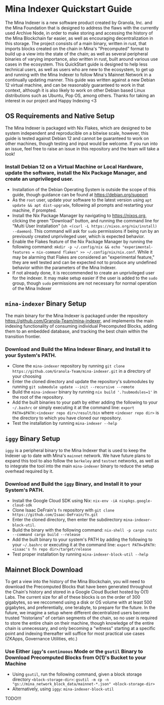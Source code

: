 # Mina Indexer Quickstart Guide

The Mina Indexer is a new software product created by Granola, Inc. and the Mina Foundation that is designed to address the flaws with the currently used Archive Node, in order to make storing and accessing the history of the Mina Blockchain far easier, as well as encouraging decentralization in this storage. The project consists of a main binary, written in rust, that imports blocks created on the chain in Mina's "Precomputed" format to build up a view into the state of the chain; as well as several peripheral binaries of varying importance, also written in rust, built around various use cases in the ecosystem. This QuickStart guide is designed to help less technical users, as well as users who are new to the ecosystem, to get up and running with the Mina Indexer to follow Mina's Mainnet Network in a continually updating manner. This guide was written against a new Debian 12 virtual machine, and can be reasonably guaranteed to work in that context, although it is also likely to work on other Debian based Linux distributions such as Ubuntu, Pop OS, among others. Thanks for taking an interest in our project and Happy Indexing <3

## OS Requirements and Native Setup

The Mina Indexer is packaged with Nix Flakes, which are designed to be system independent and reproducible on a bitwise scale, however, this guide is tested against Debian 12 and cannot be guaranteed to work on other machines, though testing and input would be welcome. If you run into an issue, feel free to raise an issue in this repository and the team will take a look!

### Install Debian 12 on a Virtual Machine or Local Hardware, update the software, install the Nix Package Manager, and create an unprivileged user.
   - Installation of the Debian Operating System is outside the scope of this guide, though guidance can be found at https://debian.org/support
   - As the `root` user, update your software to the latest version using `apt update && apt dist-upgrade`, following all prompts and restarting your machine, if prompted.
   - Install the Nix Package Manager by navigating to https://nixos.org, clicking the green "Download" button, and running the command line for "Multi User Installation" (`sh <(curl -L https://nixos.org/nix/install) --daemon`). This command will ask for `sudo` permissions if being run by an previously created unprivileged user, which is expected behavior.
   - Enable the Flakes feature of the Nix Package Manager by running the following command: `mkdir -p ~/.config/nix && echo "experimental-features = nix-command flakes" >> ~/.config/nix/nix.conf`. While it may be alarming that Flakes are considered an "experimental feature," they are well tested and can be expected not to produce any undefined behavior within the parameters of the Mina Indexer.
   - If not already done, it is reccommended to create an unprivileged user for the indexer. It may make setup easier if the user is added to the `sudo` group, though `sudo` permissions are not necessary for normal operation of the Mina Indexer

## `mina-indexer` Binary Setup

The main binary for the Mina Indexer is packaged under the repository https://github.com/Granola-Team/mina-indexer, and implements the main indexing functionality of consuming individual Precomputed Blocks, adding them to an embedded database, and tracking the best chain within the transition frontier.

### Download and Build the Mina Indexer Binary, and Install it to your System's PATH.
  - Clone the `mina-indexer` repository by running `git clone https://github.com/Granola-Team/mina-indexer.git` in a directory of your choosing
  - Enter the cloned directory and update the repository's submodules by running `git submodule update --init --recursive --remote`
  - Build the `mina-indexer` binary by running `nix build '.?submodules=1'` in the root of the repository.
  - Add the built binaries to your path by either adding the following to your `~/.bashrc` or simply executing it at the command line: `export PATH=$PATH:<indexer repo dir>/result/bin` where `<indexer repo dir>` is the directory to which you have cloned our repository.
  - Test the installation by running `mina-indexer --help`

## `iggy` Binary Setup

`iggy` is a peripheral binary to the Mina Indexer that is used to keep the Indexer up to date with Mina's `mainnet` network. We have future plans to expand this tool to also follow the `berkeley` and `testnet` networks, as well as to integrate the tool into the main `mina-indexer` binary to reduce the setup overhead required by it.

### Download and Build the `iggy` Binary, and Install it to your System's PATH.
  - Install the Google Cloud SDK using Nix: `nix-env -iA nixpkgs.google-cloud-sdk`
  - Clone Isaac DeFrain's `fn` repository with `git clone https://github.com/Isaac-DeFrain/fn.git`
  - Enter the cloned directory, then enter the subdirectory `mina-indexer-block-util`.
  - Build the binary with the following command: `nix-shell -p cargo rustc --command cargo build --release`
  - Add the built binary to your system's PATH by adding the following to your `~/.bashrc` or executing it at the command line: `export PATH=$PATH:<isaac's fn repo dir>/target/release`
  - Test proper installation by running `mina-indexer-block-util --help`

## Mainnet Block Download

To get a view into the history of the Mina Blockchain, you will need to download the Precomputed Blocks that have been generated throughout the Chain's history and stored in a Google Cloud Bucket hosted by O(1) Labs. The current size for all of these blocks is on the order of 300 gigabytes, so we reccomend using a disk or OS volume with at least 500 gigabytes, and preferentially, one terabyte, to prepare for the future. In the future, we imagine a setup where different decentralized users become trusted "historians" of certain segments of the chain, so no user is required to store the entire chain on their machine, though knowledge of the entire chain is unnecessary, and only becoming a "witness" starting at a specific point and indexing thereafter will suffice for most practical use cases (ZKApps, Governance Utilities, etc.)

### Use Either `iggy`'s `continuous` Mode or the `gsutil` Binary to Download Precomputed Blocks from O(1)'s Bucket to your Machine
  - Using `gsutil`, run the following command, given a block storage directory `<block-storage-dir>`: `gsutil -m cp -n "gs://mina_network_block_data/mainnet-*.json" <block-storage-dir>`
  - Alternatively, using `iggy`: `mina-indexer-block-util `

TODO!!!
